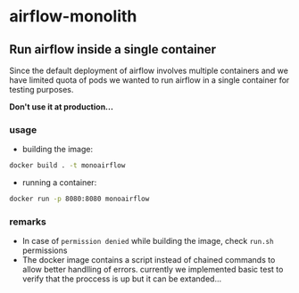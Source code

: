# airflow-monolith

## Run airflow inside a single container
Since the default deployment of airflow involves multiple containers and we have limited quota of pods we wanted to run airflow in a single container for testing purposes.

**Don't use it at production...**

### usage
- building the image:
```bash
docker build . -t monoairflow
```
- running a container:
```bash
docker run -p 8080:8080 monoairflow
```

### remarks
- In case of ```permission denied``` while building the image, check ```run.sh``` permissions
- The docker image contains a script instead of chained commands to allow better handlling of errors. currently we implemented basic test to verify that the proccess is up but it can be extanded...